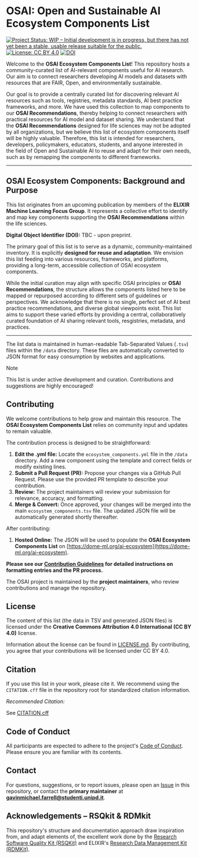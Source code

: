 # OSAI: Open and Sustainable AI Ecosystem Components List

[![Project Status: WIP – Initial development is in progress, but there has not yet been a stable, usable release suitable for the public.](https://www.repostatus.org/badges/latest/wip.svg)](https://www.repostatus.org/#wip)
[![License: CC BY 4.0](https://img.shields.io/badge/License-CC%20BY%204.0-lightgrey.svg)](https://creativecommons.org/licenses/by/4.0/)
[![DOI](https://zenodo.org/badge/DOI/10.5281/zenodo.15391274.svg)](https://doi.org/10.5281/zenodo.15391274)

Welcome to the **OSAI Ecosystem Components List**! This repository hosts a community-curated list of AI-relevant components useful for AI research. Our aim is to connect researchers developing AI models and datasets with resources that are FAIR, Open, and environmentally sustainable.

Our goal is to provide a centrally curated list for discovering relevant AI resources such as tools, registries, metadata standards, AI best practice frameworks, and more. We have used this collection to map components to our **OSAI Recommendations**, thereby helping to connect researchers with practical resources for AI model and dataset sharing. We understand that the **OSAI Recommendations** designed for life sciences may not be adopted by all organizations, but we believe this list of ecosystem components itself will be highly valuable. Therefore, this list is intended for researchers, developers, policymakers, educators, students, and anyone interested in the field of Open and Sustainable AI to reuse and adapt for their own needs, such as by remapping the components to different frameworks.

---

## OSAI Ecosystem Components: Background and Purpose

This list originates from an upcoming publication by members of the **ELIXIR Machine Learning Focus Group**. It represents a collective effort to identify and map key components supporting the **OSAI Recommendations** within the life sciences.

**Digital Object Identifier (DOI):** TBC - upon preprint.

The primary goal of this list is to serve as a dynamic, community-maintained inventory. It is explicitly **designed for reuse and adaptation**. We envision this list feeding into various resources, frameworks, and platforms, providing a long-term, accessible collection of OSAI ecosystem components.

While the initial curation may align with specific OSAI principles or **OSAI Recommendations**, the structure allows the components listed here to be mapped or repurposed according to different sets of guidelines or perspectives. We acknowledge that there is no single, perfect set of AI best practice recommendations, and diverse global viewpoints exist. This list aims to support these varied efforts by providing a central, collaboratively curated foundation of AI sharing relevant tools, resgistries, metadata, and practices.

---

The list data is maintained in human-readable Tab-Separated Values (`.tsv`) files within the `/data` directory. These files are automatically converted to JSON format for easy consumption by websites and applications.

> [!NOTE]
> This list is under active development and curation. Contributions and suggestions are highly encouraged!

## Contributing

We welcome contributions to help grow and maintain this resource. The **OSAI Ecosystem Components List** relies on community input and updates to remain valuable.

The contribution process is designed to be straightforward:

1.  **Edit the .yml file:** Locate the `ecosystem_components.yml` file in the `/data` directory. Add a new component using the template and correct fields or modify existing lines.
2.  **Submit a Pull Request (PR):** Propose your changes via a GitHub Pull Request. Please use the provided PR template to describe your contribution.
3.  **Review:** The project maintainers will review your submission for relevance, accuracy, and formatting.
4.  **Merge & Convert:** Once approved, your changes will be merged into the main `ecosystem_components.tsv` file. The updated JSON file will be automatically generated shortly thereafter.

After contributing:
1.  **Hosted Online:** The JSON will be used to populate the **OSAI Ecosystem Components List** on [https://dome-ml.org/ai-ecosystem](https://dome-ml.org/ai-ecosystem).

**Please see our [Contribution Guidelines](CONTRIBUTING.md) for detailed instructions on formatting entries and the PR process.**

The OSAI project is maintained by the **project maintainers**, who review contributions and manage the repository.

## License

The content of this list (the data in TSV and generated JSON files) is licensed under the **Creative Commons Attribution 4.0 International (CC BY 4.0)** license.

Information about the license can be found in [LICENSE.md](LICENSE.md). By contributing, you agree that your contributions will be licensed under CC BY 4.0.

## Citation

If you use this list in your work, please cite it. We recommend using the `CITATION.cff` file in the repository root for standardized citation information.

*Recommended Citation:*

See [CITATION.cff](CITATION.cff) 

## Code of Conduct

All participants are expected to adhere to the project's [Code of Conduct](CODE_OF_CONDUCT.md). Please ensure you are familiar with its contents.

## Contact

For questions, suggestions, or to report issues, please open an [Issue](https://github.com/gavinf97/OSAI_ecosystem]/issues) in this repository, or contact the **primary maintainer** at **gavinmichael.farrell@studenti.unipd.it**.

## Acknowledgements – RSQkit & RDMkit

This repository's structure and documentation approach draw inspiration from, and adapt elements of, the excellent work done by the [Research Software Quality Kit (RSQKit)](https://github.com/EVERSE-ResearchSoftware/RSQKit) and ELIXIR's [Research Data Management Kit (RDMKit)](https://rdmkit.elixir-europe.org/).
